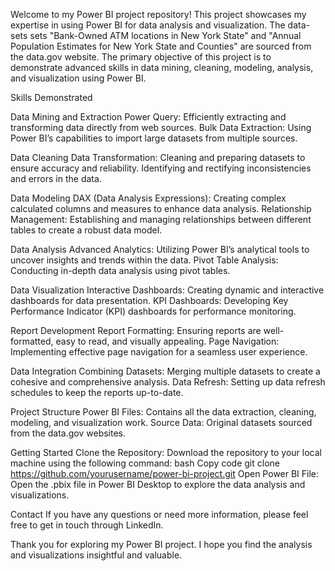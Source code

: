 Welcome to my Power BI project repository! 
This project showcases my expertise in using Power BI for data analysis and visualization. The data-sets sets "Bank-Owned ATM locations in New York State" and "Annual Population Estimates for New York State and Counties" are sourced from the data.gov website.  The primary objective of this project is to demonstrate advanced skills in data mining, cleaning, modeling, analysis, and visualization using Power BI.

Skills Demonstrated

Data Mining and Extraction
Power Query: Efficiently extracting and transforming data directly from web sources.
Bulk Data Extraction: Using Power BI’s capabilities to import large datasets from multiple sources.

Data Cleaning
Data Transformation: Cleaning and preparing datasets to ensure accuracy and reliability.
Identifying and rectifying inconsistencies and errors in the data.

Data Modeling
DAX (Data Analysis Expressions): Creating complex calculated columns and measures to enhance data analysis.
Relationship Management: Establishing and managing relationships between different tables to create a robust data model.

Data Analysis
Advanced Analytics: Utilizing Power BI’s analytical tools to uncover insights and trends within the data.
Pivot Table Analysis: Conducting in-depth data analysis using pivot tables.

Data Visualization
Interactive Dashboards: Creating dynamic and interactive dashboards for data presentation.
KPI Dashboards: Developing Key Performance Indicator (KPI) dashboards for performance monitoring.

Report Development
Report Formatting: Ensuring reports are well-formatted, easy to read, and visually appealing.
Page Navigation: Implementing effective page navigation for a seamless user experience.

Data Integration
Combining Datasets: Merging multiple datasets to create a cohesive and comprehensive analysis.
Data Refresh: Setting up data refresh schedules to keep the reports up-to-date.

Project Structure
Power BI Files: Contains all the data extraction, cleaning, modeling, and visualization work.
Source Data: Original datasets sourced from the data.gov websites.

Getting Started
Clone the Repository: Download the repository to your local machine using the following command:
bash
Copy code
git clone https://github.com/yourusername/power-bi-project.git
Open Power BI File: Open the .pbix file in Power BI Desktop to explore the data analysis and visualizations.

Contact
If you have any questions or need more information, please feel free to get in touch through LinkedIn.

Thank you for exploring my Power BI project. I hope you find the analysis and visualizations insightful and valuable.
